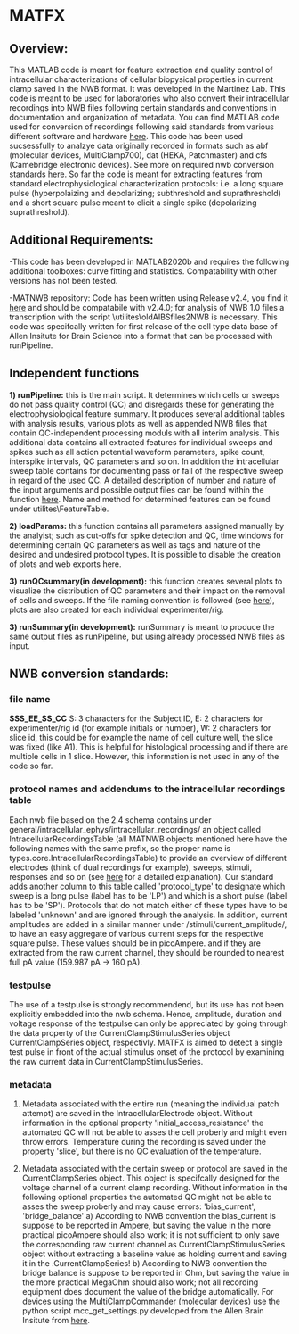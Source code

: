 # MATFX

## Overview:
This MATLAB code is meant for feature extraction and quality control of intracellular characterizations of cellular biopysical properties in current clamp 
saved in the NWB format. It was developed in the Martinez Lab. 
This code is meant to be used for laboratories who also convert their intracellular recordings into NWB files following certain standards 
and conventions in documentation and organization of metadata. You can find MATLAB code used for conversion 
of recordings following said standards from various different software and hardware [here](https://github.com/neuronex-wm/irg2_conversion). This code 
has been used sucsessfully to analzye data originally recorded in formats such as abf (molecular devices, MultiClamp700), dat (HEKA, Patchmaster) and 
cfs (Camebridge electronic devices). See more on required nwb conversion standards [here](#NWB-conversion-standards). So far the code is meant for 
extracting features from standard electrophysiological characterization protocols: i.e. a long square pulse (hyperpolaizing and depolarizing; 
subthreshold and suprathreshold) and a short square pulse meant to elicit a single spike (depolarizing suprathreshold).

## Additional Requirements:
-This code has been developed in MATLAB2020b and requires the following additional toolboxes: curve fitting and statistics. Compatability with other versions has not been tested.

-MATNWB repository: Code has been written using Release v2.4, you find it [here](https://github.com/NeurodataWithoutBorders/matnwb) and should be compatabile with  v2.4.0; 
for analysis of NWB 1.0 files a transcription with the script \utilites\oldAIBSfiles2NWB is necessary. This code was specifcally written for first release of the cell type 
data base of Allen Insitute for Brain Science into a format that can be processed with runPipeline.

## Independent functions
**1) runPipeline:**  this is the main script. It determines which cells or sweeps do not pass quality control (QC) and disregards these for generating the electrophysiological feature summary. 
It produces several additional tables with analysis results, various plots as well as appended NWB files that contain QC-independent processing moduls with all interim analysis. 
This additional data contains all extracted features for individual sweeps and spikes such as all action potential waveform parameters, spike count, interspike intervals, QC parameters and so on.
In addition the intracellular sweep table contains for documenting pass or fail of the respective sweep in regard of the used QC. A detailed description of number and nature of the input arguments 
and possible output files can be found within the function [here](https://github.com/mfeyerab/MATFX/blob/dev/runPipeline.m). 
Name and method for determined features can be found under utilites\FeatureTable.   

**2) loadParams:** this function contains all parameters assigned manually by the analyist; such as cut-offs for spike detection and QC, time windows for determining certain QC parameters 
 as well as tags and nature of the desired and undesired protocol types. It is possible to disable the creation of plots and web exports here.

**3) runQCsummary(in development):** this function creates several plots to visualize the distribution of QC parameters and their impact on the removal of cells and sweeps. 
If the file naming convention is followed (see [here](#NWB-conversion-standards)), plots are also created for each individual experimenter/rig.

**3) runSummary(in development):** 
runSummary is meant to produce the same output files as runPipeline, but using already processed NWB files as input.

## NWB conversion standards:
### file name
**SSS_EE_SS_CC** S: 3 characters for the Subject ID, E: 2 characters for experimenter/rig id (for example initials or number), W: 2 characters for slice id, this could be for example the name of cell culture well,
the slice was fixed (like A1). This is helpful for histological processing and if there are multiple cells in 1 slice. However, this information is not used in any of the code so far.

### protocol names and addendums to the intracellular recordings table
Each nwb file based on the 2.4 schema contains under general/intracellular_ephys/intracellular_recordings/ an object called IntracellularRecordingsTable 
(all MATNWB objects mentioned here have the following names with the same prefix, so the proper name is types.core.IntracellularRecordingsTable) to provide an overview of different
electrodes (think of dual recordings for example), sweeps, stimuli, responses and so on (see [here](https://neurodatawithoutborders.github.io/matnwb/tutorials/html/icephys.html) for a detailed explanation). 
Our standard adds another column to this table called 'protocol_type' to designate which sweep is a long pulse (label has to be 'LP') and which is a short pulse (label has to be 'SP'). Protocols that do not
match either of these types have to be labeled 'unknown' and are ignored through the analysis. 
In addition, current amplitudes are added in a similar manner under /stimuli/current_amplitude/, to have an easy aggregate of various current steps for the respective square pulse. These values should be in picoAmpere.
and if they are extracted from the raw current channel, they should be rounded to nearest full pA value (159.987 pA -> 160 pA).  

### testpulse
The use of a testpulse is strongly recommendend, but its use has not been explicitly embedded into the nwb schema. Hence, amplitude, duration and voltage response of the testpulse can only be appreciated
by going through the data property of the CurrentClampStimulusSeries object CurrentClampSeries object, respectivly. MATFX is aimed to detect a single test pulse in front of the actual stimulus onset of the protocol 
by examining the raw current data in CurrentClampStimulusSeries.
  
### metadata
1) Metadata associated with the entire run (meaning the individual patch attempt) are saved in the IntracellularElectrode object. 
Without information in the optional property 'initial_access_resistance' the automated QC will not be able to asses the cell proberly and might even throw errors. 
Temperature during the recording is saved under the property 'slice', but there is no QC evaluation of the temperature.
 
2) Metadata associated with the certain sweep or protocol are saved in the CurrentClampSeries object. This object is specifcally designed for
the voltage channel of a current clamp recording. Without information in the following optional properties the automated QC might not be able to asses the sweep 
proberly and may cause errors:  'bias_current', 'bridge_balance'
 a) According to NWB convention the bias_current is suppose to be reported in Ampere, but saving the value in the more practical picoAmpere should also work; 
    it is not sufficient to only save the corresponding raw current channel as CurrentClampStimulusSeries object without extracting a baseline value 
	as holding current and saving it in the .CurrentClampSeries!
 b) According to NWB convention the bridge balance is suppose to be reported in Ohm, but saving the value in the more practical MegaOhm should also work; not all 
    recording equipment does document the value of the bridge automatically. For devices using the MultiClampCommander (molecular devices) use the 
	python script mcc_get_settings.py developed from the Allen Brain Insitute from [here](https://github.com/AllenInstitute/ipfx/tree/master/ipfx/bin).	

    